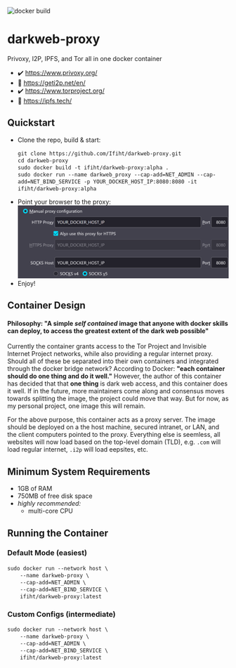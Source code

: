 ![docker build](https://github.com/Ifiht/darkweb-proxy/actions/workflows/docker-image.yml/badge.svg)

# darkweb-proxy
Privoxy, I2P, IPFS, and Tor all in one docker container
 - :heavy_check_mark: https://www.privoxy.org/
 - :radio_button: https://geti2p.net/en/
 - :heavy_check_mark: https://www.torproject.org/
 - :radio_button: https://ipfs.tech/

## Quickstart

- Clone the repo, build & start:
  ```
  git clone https://github.com/Ifiht/darkweb-proxy.git
  cd darkweb-proxy
  sudo docker build -t ifiht/darkweb-proxy:alpha .
  sudo docker run --name darkweb_proxy --cap-add=NET_ADMIN --cap-add=NET_BIND_SERVICE -p YOUR_DOCKER_HOST_IP:8080:8080 -it ifiht/darkweb-proxy:alpha
  ```
- Point your browser to the proxy:
![Firefox Setup](img/firefox_proxy_settings.png?raw=true "Firefox Setup")
- Enjoy!

## Container Design

#### Philosophy: "A simple _self contained_ image that anyone with docker skills can deploy, to access the greatest extent of the dark web possible"

Currently the container grants access to the Tor Project and Invisible Internet Project networks, while also providing a regular internet proxy. Should all of these be separated into their own containers and integrated through the docker bridge network? According to Docker: **"each container should do one thing and do it well."** However, the author of this container has decided that that **one thing** is dark web access, and this container does it well. If in the future, more maintainers come along and consensus moves towards splitting the image, the project could move that way. But for now, as my personal project, one image this will remain.

For the above purpose, this container acts as a proxy server. The image should be deployed on a the host machine, secured intranet, or LAN, and the client computers pointed to the proxy. Everything else is seemless, all websites will now load based on the top-level domain (TLD), e.g. `.com` will load regular internet, `.i2p` will load eepsites, etc.

## Minimum System Requirements

 - 1GB of RAM
 - 750MB of free disk space
 - _highly recommended:_
   - multi-core CPU

## Running the Container
### Default Mode (easiest)

```
sudo docker run --network host \
    --name darkweb-proxy \
    --cap-add=NET_ADMIN \
    --cap-add=NET_BIND_SERVICE \
    ifiht/darkweb-proxy:latest
```

### Custom Configs (intermediate)

```
sudo docker run --network host \
    --name darkweb-proxy \
    --cap-add=NET_ADMIN \
    --cap-add=NET_BIND_SERVICE \
    ifiht/darkweb-proxy:latest
```

